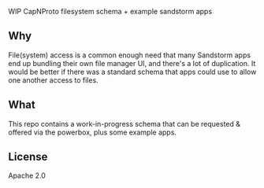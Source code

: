 WIP CapNProto filesystem schema + example sandstorm apps

## Why

File(system) access is a common enough need that many Sandstorm apps end
up bundling their own file manager UI, and there's a lot of duplication.
It would be better if there was a standard schema that apps could use to
allow one another access to files.

## What

This repo contains a work-in-progress schema that can be requested &
offered via the powerbox, plus some example apps.

## License

Apache 2.0
